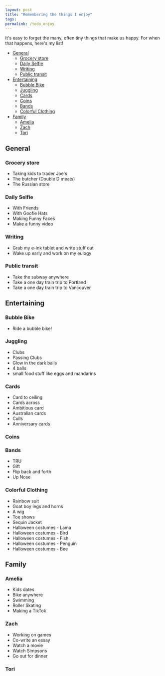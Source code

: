 ```yaml
---
layout: post
title: "Remembering the things I enjoy"
tags:
permalink: /todo_enjoy
---
```


It's easy to forget the many, often tiny things that make us happy.  For when that happens, here's my list!

<!-- prettier-ignore-start -->
<!-- vim-markdown-toc GFM -->

- [General](#general)
    - [Grocery store](#grocery-store)
    - [Daily Selfie](#daily-selfie)
    - [Writing](#writing)
    - [Public transit](#public-transit)
- [Entertaining](#entertaining)
    - [Bubble Bike](#bubble-bike)
    - [Juggling](#juggling)
    - [Cards](#cards)
    - [Coins](#coins)
    - [Bands](#bands)
    - [Colorful Clothing](#colorful-clothing)
- [Family](#family)
    - [Amelia](#amelia)
    - [Zach](#zach)
    - [Tori](#tori)

<!-- vim-markdown-toc -->
<!-- prettier-ignore-end -->

## General

### Grocery store

* Taking kids to trader Joe's
* The butcher (Double D meats)
* The Russian store

### Daily Selfie

* With Friends
* With Goofie Hats
* Making Funny Faces
* Make a funny video

### Writing

* Grab my e-ink tablet and write stuff out
* Wake up early and work on my eulogy

### Public transit

* Take the subway anywhere
* Take a one day train trip to Portland
* Take a one day train trip to Vancouver

## Entertaining

### Bubble Bike

* Ride a bubble bike!

### Juggling

* Clubs
* Passing Clubs
* Glow in the dark balls
* 4 balls
* small food stuff like eggs and mandarins

### Cards

* Card to ceiling
* Cards across
* Ambitious card
* Australian cards
* Culls
* Anniversary cards

### Coins

### Bands

* TRU
* Gift
* Flip back and forth
* Up Nose

### Colorful Clothing

* Rainbow suit
* Goat boy legs and horns
* A wig
* Toe shows
* Sequin Jacket
* Halloween costumes - Lama
* Halloween costumes - Bird
* Halloween costumes - Fish
* Halloween costumes - Penguin
* Halloween costumes - Bee

## Family

### Amelia

* Kids dates
* Bike anywhere
* Swimming
* Roller Skating
* Making a TikTok

### Zach

* Working on games
* Co-write an essay
* Watch a movie
* Watch Simpsons
* Go out for dinner

### Tori
